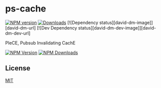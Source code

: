 # ps-cache

[![NPM version][npm-image]][npm-url] [![Downloads][downloads-image]][npm-url] [![Dependency status][david-dm-image]][david-dm-url] [![Dev Dependency status][david-dm-dev-image]][david-dm-dev-url]

PIeCE, Pubsub Invalidating CachE

[![NPM Version][npm-image]][npm-url]
[![NPM Downloads][downloads-image]][downloads-url]



[npm-image]: https://img.shields.io/npm/v/piece.svg
[npm-url]: https://npmjs.org/package/piece
[downloads-url]: https://npmjs.org/package/piece
[downloads-image]: https://img.shields.io/npm/dm/piece.svg


## License

[MIT](LICENSE.md)
